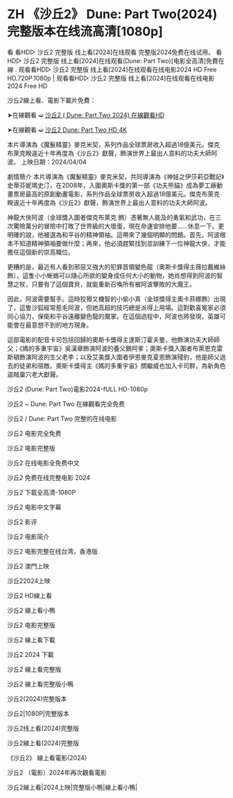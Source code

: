 <h1>ZH 《沙丘2》 Dune: Part Two(2024)完整版本在线流高清[1080p]</h1>

看 看HD▷ 沙丘2 完整版 线上看[2024]在线观看 完整版2024免费在线试用。 看HD▷ 沙丘2 完整版 线上看[2024]在线观看(Dune: Part Two)[电影全高清]免費在線 . 观看看HD▷ 沙丘2 完整版 线上看[2024]在线观看在线电影2024 HD Free HD.720P.1080p | 观看看HD▷ 沙丘2 完整版 线上看[2024]在线观看在线电影2024 Free HD

沙丘2線上看、電影下載片免費：


➤在線觀看 ➫️ [沙丘2 ( Dune: Part Two 2024) 在線觀看HD](https://t.co/wB4i907GlU)

➤在線觀看 ➫️ [沙丘2 Dune: Part Two HD 4K](https://t.co/wB4i907GlU)

本片導演為《魔髮精靈》麥克米契，系列作品全球票房收入超過18億美元。傑克布萊克睽違近十年再度為《沙丘2》獻聲，飾演世界上最出人意料的功夫大師阿波。 上映日期：2024/04/04

劇情簡介 本片導演為《魔髮精靈》麥克米契，共同導演為《神娃之伊莎莉亞戰記》史蒂芬妮瑪史汀，在2008年，入圍奧斯卡獎的第一部《功夫熊貓》成為夢工廠動畫票房最高的原創動畫電影，系列作品全球票房收入超過18億美元。傑克布萊克睽違近十年再度為《沙丘2》獻聲，飾演世界上最出人意料的功夫大師阿波。

神龍大俠阿波（金球獎入圍者傑克布萊克 飾）憑著無人能及的勇氣和武功，在三次驚險萬分的冒險中打敗了世界級的大壞蛋，現在命運安排他要……休息一下。更明確的說，他被選為和平谷的精神領袖。這帶來了幾個明顯的問題。首先，阿波根本不知道精神領袖要做什麼；再來，他必須趕緊找到並訓練下一位神龍大俠，才能擔任這個新的崇高職位。

更糟的是，最近有人看到邪惡又強大的犯罪首領變色龍（奧斯卡獎得主薇拉戴維絲 飾），這隻小小蜥蜴可以隨心所欲的變身成任何大小的動物，她肖想得到阿波的智慧之杖，只要有了這個寶貝，就能重新召喚所有被阿波擊敗的大魔王。

因此，阿波需要幫手。這時狡猾又機智的小偷小真（金球獎得主奧卡菲娜飾）出現了，這隻沙狐經常惹毛阿波，但她高超的技巧總是派得上用場。這對歡喜冤家必須同心協力，保衛和平谷遠離變色龍的魔掌。在這個過程中，阿波也將發現，英雄可能會在最意想不到的地方現身。

這部電影的配音卡司包括回歸的奧斯卡獎得主達斯汀霍夫曼，他飾演功夫大師師父；《媽的多重宇宙》吳漢章飾演阿波的養父鵝阿爹；奧斯卡獎入圍者布萊恩克雷斯頓飾演阿波的生父老李；以及艾美獎入圍者伊恩麥克夏恩飾演殘豹，他是師父過去的徒弟和宿敵。奧斯卡獎得主《媽的多重宇宙》關繼威也加入卡司群，為新角色盜賊巢穴老大獻聲。

沙丘2 (Dune: Part Two)電影2024-fULL HD-1080p

沙丘2 ~ Dune: Part Two 在線觀看完全免费

沙丘2 / Dune: Part Two 完整的在线电影

沙丘2 电影完全免费

沙丘2 电影完整版

沙丘2 在线电影全免费中文

沙丘2 免费在线完整电影 2024

沙丘2 下载全高清-1080P

沙丘2 电影中文字幕

沙丘2 影评

沙丘2 电影简介

沙丘2 电影完整在线台湾，香港版

沙丘2 澳門上映

沙丘22024上映

沙丘2 HD線上看

沙丘2 線上看小鴨

沙丘2 电影完整版

沙丘2 線上看下載

沙丘2 2024 下載

沙丘2 線上看完整版

沙丘2 線上看完整版小鴨

沙丘2(2024)完整版本

沙丘2|1080P|完整版本

沙丘2线上看(2024)完整版

沙丘2線上看(2024)完整版

《沙丘2》 線上看電影(2024)

沙丘2 （電影）2024年再次觀看電影

沙丘2線上看|2024上映|完整版小鴨|線上看小鴨|
